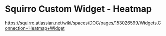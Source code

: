 # Squirro Custom Widget - Heatmap

https://squirro.atlassian.net/wiki/spaces/DOC/pages/153026599/Widgets.Connection+Heatmap+Widget
